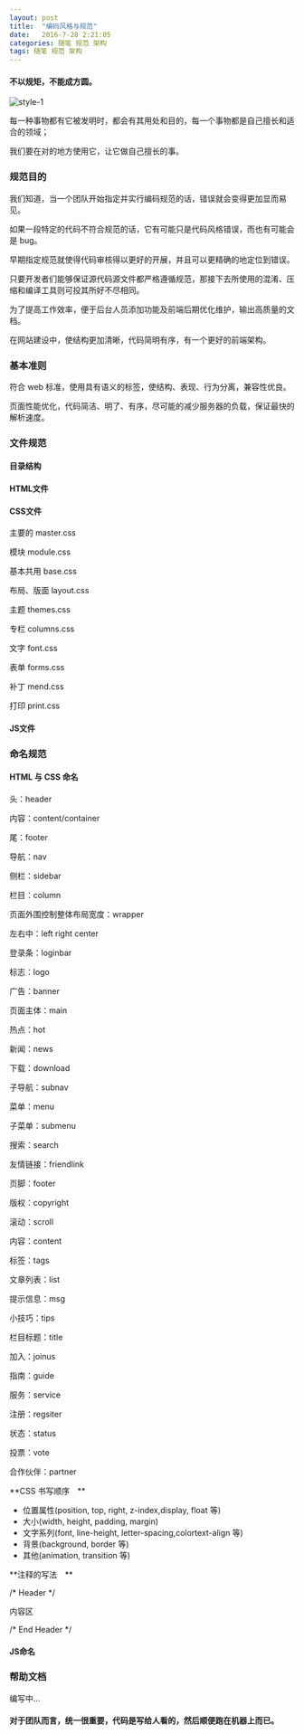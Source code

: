```yaml
---
layout: post
title:  "编码风格与规范"
date:   2016-7-28 2:21:05
categories: 随笔 规范 架构
tags: 随笔 规范 架构
---
```

#### 不以规矩，不能成方圆。


![style-1](http://i.imgur.com/reIkHL9.jpg)


每一种事物都有它被发明时，都会有其用处和目的，每一个事物都是自己擅长和适合的领域；


我们要在对的地方使用它，让它做自己擅长的事。

### 规范目的

我们知道，当一个团队开始指定并实行编码规范的话，错误就会变得更加显而易见。


如果一段特定的代码不符合规范的话，它有可能只是代码风格错误，而也有可能会是 bug。

早期指定规范就使得代码审核得以更好的开展，并且可以更精确的地定位到错误。

只要开发者们能够保证源代码源文件都严格遵循规范，那接下去所使用的混淆、压缩和编译工具则可投其所好不尽相同。

为了提高工作效率，便于后台人员添加功能及前端后期优化维护，输出高质量的文档。

在网站建设中，使结构更加清晰，代码简明有序，有一个更好的前端架构。

### 基本准则

符合 web 标准，使用具有语义的标签，使结构、表现、行为分离，兼容性优良。

页面性能优化，代码简洁、明了、有序，尽可能的减少服务器的负载，保证最快的解析速度。

### 文件规范

#### 目录结构

#### HTML文件

#### CSS文件

主要的 master.css　　

模块 module.css　　

基本共用 base.css　　

布局、版面 layout.css　　

主题 themes.css　　

专栏 columns.css　　

文字 font.css　　

表单 forms.css　　

补丁 mend.css　　

打印 print.css

#### JS文件

### 命名规范

#### HTML 与 CSS 命名　

头：header　　

内容：content/container　　

尾：footer　　

导航：nav　　

侧栏：sidebar　　

栏目：column　　

页面外围控制整体布局宽度：wrapper　　

左右中：left right center　　

登录条：loginbar　　

标志：logo　　

广告：banner　　

页面主体：main　　

热点：hot　　

新闻：news　　

下载：download　　

子导航：subnav　　

菜单：menu　　

子菜单：submenu

搜索：search　　

友情链接：friendlink　　

页脚：footer　　

版权：copyright　　

滚动：scroll　　

内容：content　　

标签：tags　　

文章列表：list　　

提示信息：msg　　

小技巧：tips　　

栏目标题：title　　

加入：joinus　　

指南：guide　　

服务：service　　

注册：regsiter　　

状态：status　　

投票：vote　　

合作伙伴：partner

**CSS 书写顺序　**　

- 位置属性(position, top, right, z-index,display, float 等)　　
- 大小(width, height, padding, margin)　　
- 文字系列(font, line-height, letter-spacing,colortext-align 等)　　
- 背景(background, border 等)　　
- 其他(animation, transition 等)


**注释的写法　**

/* Header */

内容区　

/* End Header */

#### JS命名

### 帮助文档

编写中...

#### 对于团队而言，统一很重要，代码是写给人看的，然后顺便跑在机器上而已。